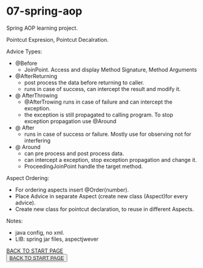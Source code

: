 # 07-spring-aop
Spring AOP learning project.  
  
  
Pointcut Expresion, Pointcut Decalration.  

Advice Types:  
  - @Before  
      - JoinPoint. Access and display Method Signature, Method Arguments
  - @AfterReturning  
      - post process the data before returning to caller.  
      - runs in case of success, can intercept the result and modify it.
  - @ AfterThrowing  
      - @AfterTrowing runs in case of failure and can intercept the exception. 
      - the exception is still propagated to calling program. To stop exception propagation use @Around
  - @ After  
      - runs in case of success or failure. Mostly use for observing not for interfering
  - @ Around  
      - can pre process and post process data.  
      - can intercept a exception, stop exception propagation and change it.
      - ProceedingJoinPoint handle the target method.

Aspect Ordering:  
  - For ordering aspects insert @Order(number).
  - Place Advice in separate Aspect (create new class (Aspect)for every advice).
  - Create new class for pointcut declaration, to reuse in different Aspects.
 

Notes:  
 - java config, no xml.
 - LIB: spring jar files, aspectjwever

[BACK TO START PAGE](https://github.com/FlorescuAndrei/Start.git)  
<button name="button">[BACK TO START PAGE](https://github.com/FlorescuAndrei/Start.git)</button>
